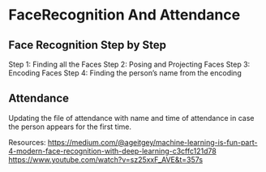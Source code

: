 # FaceRecognition And Attendance

## Face Recognition Step by Step

Step 1: Finding all the Faces
Step 2: Posing and Projecting Faces
Step 3: Encoding Faces
Step 4: Finding the person’s name from the encoding

## Attendance

Updating the file of attendance with name and time of attendance in case the person appears for the first time.

Resources:
https://medium.com/@ageitgey/machine-learning-is-fun-part-4-modern-face-recognition-with-deep-learning-c3cffc121d78
https://www.youtube.com/watch?v=sz25xxF_AVE&t=357s
